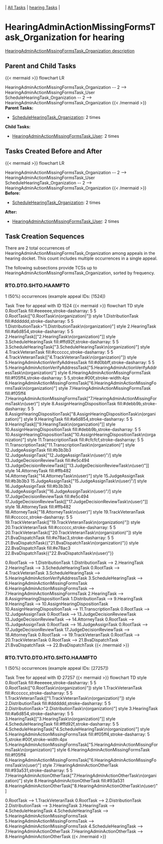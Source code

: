 ---
---
<!-- DO NOT EDIT THIS FILE.  This file is autogenerated. -->
| [All Tasks](../alltasks.md) | [hearing Tasks](tasklist.md) |

# HearingAdminActionMissingFormsTask_Organization for hearing

[HearingAdminActionMissingFormsTask_Organization description](../task_descr/HearingAdminActionMissingFormsTask_Organization.md)

## Parent and Child Tasks

{{< mermaid >}}
flowchart LR

HearingAdminActionMissingFormsTask_Organization -- 2 --> HearingAdminActionMissingFormsTask_User
ScheduleHearingTask_Organization -- 2 --> HearingAdminActionMissingFormsTask_Organization
{{< /mermaid >}}
**Parent Tasks:**

   * [ScheduleHearingTask_Organization](ScheduleHearingTask_Organization.md): 2 times

**Child Tasks:**

   * [HearingAdminActionMissingFormsTask_User](HearingAdminActionMissingFormsTask_User.md): 2 times

## Tasks Created Before and After

{{< mermaid >}}
flowchart LR

HearingAdminActionMissingFormsTask_Organization -- 2 --> HearingAdminActionMissingFormsTask_User
ScheduleHearingTask_Organization -- 2 --> HearingAdminActionMissingFormsTask_Organization
{{< /mermaid >}}
**Before:**

   * [ScheduleHearingTask_Organization](ScheduleHearingTask_Organization.md): 2 times

**After:**

   * [HearingAdminActionMissingFormsTask_User](HearingAdminActionMissingFormsTask_User.md): 2 times

## Task Creation Sequences

There are 2 total occurrences of HearingAdminActionMissingFormsTask_Organization among appeals in the hearing docket.  This count includes multiple occurrences in a single appeal.

The following subsections provide TCSs up to HearingAdminActionMissingFormsTask_Organization, sorted by frequency.

### RTO.DTO.SHTO.HAAMFTO

1 (50%) occurrences (example appeal IDs: [1524])

Task Tree for appeal with ID 1524
{{< mermaid >}}
flowchart TD
style 0.RootTask fill:#eeeeee,stroke-dasharray: 5 5
  0.RootTask(["0.RootTask\n(organization)"])
style 1.DistributionTask fill:#dddddd,stroke-dasharray: 5 5
  1.DistributionTask>"1.DistributionTask\n(organization)"]
style 2.HearingTask fill:#a6d854,stroke-dasharray: 5 5
  2.HearingTask[["2.HearingTask\n(organization)"]]
style 3.ScheduleHearingTask fill:#ffd92f,stroke-dasharray: 5 5
  3.ScheduleHearingTask["3.ScheduleHearingTask\n(organization)"]
style 4.TrackVeteranTask fill:#cccccc,stroke-dasharray: 5 5
  4.TrackVeteranTask(["4.TrackVeteranTask\n(organization)"])
style 5.HearingAdminActionVerifyAddressTask fill:#d0bbff,stroke-dasharray: 5 5
  5.HearingAdminActionVerifyAddressTask["5.HearingAdminActionVerifyAddressTask\n(organization)"]
style 6.HearingAdminActionMissingFormsTask fill:#f05ff4,stroke-dasharray: 5 5,stroke:#00f,stroke-width:4px
  6.HearingAdminActionMissingFormsTask["6.HearingAdminActionMissingFormsTask\n(organization)"]
style 7.HearingAdminActionMissingFormsTask fill:#f05ff4
  7.HearingAdminActionMissingFormsTask["7.HearingAdminActionMissingFormsTask\n(user)"]
style 8.AssignHearingDispositionTask fill:#debb9b,stroke-dasharray: 5 5
  8.AssignHearingDispositionTask["8.AssignHearingDispositionTask\n(organization)"]
style 9.HearingTask fill:#a6d854,stroke-dasharray: 5 5
  9.HearingTask[["9.HearingTask\n(organization)"]]
style 10.AssignHearingDispositionTask fill:#debb9b,stroke-dasharray: 5 5
  10.AssignHearingDispositionTask["10.AssignHearingDispositionTask\n(organization)"]
style 11.TranscriptionTask fill:#cfcfcf,stroke-dasharray: 5 5
  11.TranscriptionTask["11.TranscriptionTask\n(organization)"]
style 12.JudgeAssignTask fill:#b3b3b3
  12.JudgeAssignTask[\"12.JudgeAssignTask\n(user)"/]
style 13.JudgeDecisionReviewTask fill:#e5c494
  13.JudgeDecisionReviewTask[["13.JudgeDecisionReviewTask\n(user)"]]
style 14.AttorneyTask fill:#ffb482
  14.AttorneyTask["14.AttorneyTask\n(user)"]
style 15.JudgeAssignTask fill:#b3b3b3
  15.JudgeAssignTask[\"15.JudgeAssignTask\n(user)"/]
style 16.JudgeAssignTask fill:#b3b3b3
  16.JudgeAssignTask[\"16.JudgeAssignTask\n(user)"/]
style 17.JudgeDecisionReviewTask fill:#e5c494
  17.JudgeDecisionReviewTask[["17.JudgeDecisionReviewTask\n(user)"]]
style 18.AttorneyTask fill:#ffb482
  18.AttorneyTask["18.AttorneyTask\n(user)"]
style 19.TrackVeteranTask fill:#cccccc,stroke-dasharray: 5 5
  19.TrackVeteranTask(["19.TrackVeteranTask\n(organization)"])
style 20.TrackVeteranTask fill:#cccccc,stroke-dasharray: 5 5
  20.TrackVeteranTask(["20.TrackVeteranTask\n(organization)"])
style 21.BvaDispatchTask fill:#e78ac3,stroke-dasharray: 5 5
  21.BvaDispatchTask{{"21.BvaDispatchTask\n(organization)"}}
style 22.BvaDispatchTask fill:#e78ac3
  22.BvaDispatchTask{{"22.BvaDispatchTask\n(user)"}}

0.RootTask --> 1.DistributionTask
1.DistributionTask --> 2.HearingTask
2.HearingTask --> 3.ScheduleHearingTask
0.RootTask --> 4.TrackVeteranTask
3.ScheduleHearingTask --> 5.HearingAdminActionVerifyAddressTask
3.ScheduleHearingTask --> 6.HearingAdminActionMissingFormsTask
6.HearingAdminActionMissingFormsTask --> 7.HearingAdminActionMissingFormsTask
2.HearingTask --> 8.AssignHearingDispositionTask
1.DistributionTask --> 9.HearingTask
9.HearingTask --> 10.AssignHearingDispositionTask
10.AssignHearingDispositionTask --> 11.TranscriptionTask
0.RootTask --> 12.JudgeAssignTask
0.RootTask --> 13.JudgeDecisionReviewTask
13.JudgeDecisionReviewTask --> 14.AttorneyTask
0.RootTask --> 15.JudgeAssignTask
0.RootTask --> 16.JudgeAssignTask
0.RootTask --> 17.JudgeDecisionReviewTask
17.JudgeDecisionReviewTask --> 18.AttorneyTask
0.RootTask --> 19.TrackVeteranTask
0.RootTask --> 20.TrackVeteranTask
0.RootTask --> 21.BvaDispatchTask
21.BvaDispatchTask --> 22.BvaDispatchTask
{{< /mermaid >}}


### RTO.TVTO.DTO.HTO.SHTO.HAAMFTO

1 (50%) occurrences (example appeal IDs: [27257])

Task Tree for appeal with ID 27257
{{< mermaid >}}
flowchart TD
style 0.RootTask fill:#eeeeee,stroke-dasharray: 5 5
  0.RootTask(["0.RootTask\n(organization)"])
style 1.TrackVeteranTask fill:#cccccc,stroke-dasharray: 5 5
  1.TrackVeteranTask(["1.TrackVeteranTask\n(organization)"])
style 2.DistributionTask fill:#dddddd,stroke-dasharray: 5 5
  2.DistributionTask>"2.DistributionTask\n(organization)"]
style 3.HearingTask fill:#a6d854,stroke-dasharray: 5 5
  3.HearingTask[["3.HearingTask\n(organization)"]]
style 4.ScheduleHearingTask fill:#ffd92f,stroke-dasharray: 5 5
  4.ScheduleHearingTask["4.ScheduleHearingTask\n(organization)"]
style 5.HearingAdminActionMissingFormsTask fill:#f05ff4,stroke-dasharray: 5 5,stroke:#00f,stroke-width:4px
  5.HearingAdminActionMissingFormsTask["5.HearingAdminActionMissingFormsTask\n(organization)"]
style 6.HearingAdminActionMissingFormsTask fill:#f05ff4
  6.HearingAdminActionMissingFormsTask["6.HearingAdminActionMissingFormsTask\n(user)"]
style 7.HearingAdminActionOtherTask fill:#93a531,stroke-dasharray: 5 5
  7.HearingAdminActionOtherTask["7.HearingAdminActionOtherTask\n(organization)"]
style 8.HearingAdminActionOtherTask fill:#93a531
  8.HearingAdminActionOtherTask["8.HearingAdminActionOtherTask\n(user)"]

0.RootTask --> 1.TrackVeteranTask
0.RootTask --> 2.DistributionTask
2.DistributionTask --> 3.HearingTask
3.HearingTask --> 4.ScheduleHearingTask
4.ScheduleHearingTask --> 5.HearingAdminActionMissingFormsTask
5.HearingAdminActionMissingFormsTask --> 6.HearingAdminActionMissingFormsTask
4.ScheduleHearingTask --> 7.HearingAdminActionOtherTask
7.HearingAdminActionOtherTask --> 8.HearingAdminActionOtherTask
{{< /mermaid >}}


